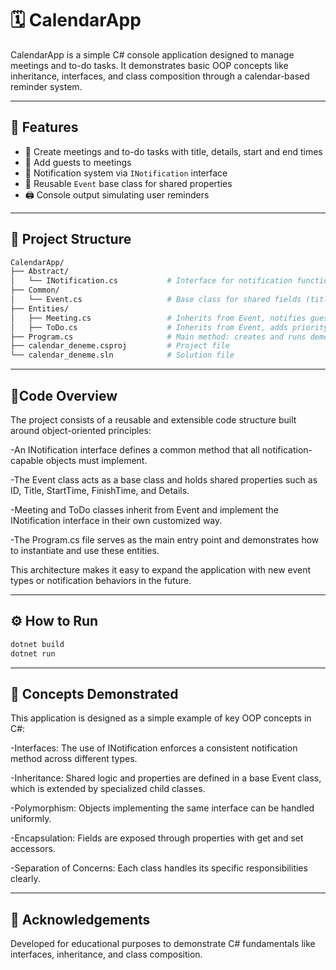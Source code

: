 # 🗓️ CalendarApp

CalendarApp is a simple C# console application designed to manage meetings and to-do tasks. It demonstrates basic OOP concepts like inheritance, interfaces, and class composition through a calendar-based reminder system.

---

## 🚀 Features

- 📅 Create meetings and to-do tasks with title, details, start and end times
- 👥 Add guests to meetings
- 🔔 Notification system via `INotification` interface
- 🧱 Reusable `Event` base class for shared properties
- 🖨️ Console output simulating user reminders

---

## 📁 Project Structure

  ```bash
CalendarApp/
├── Abstract/
│   └── INotification.cs           # Interface for notification functionality
├── Common/
│   └── Event.cs                   # Base class for shared fields (title, time, etc.)
├── Entities/
│   ├── Meeting.cs                 # Inherits from Event, notifies guests
│   ├── ToDo.cs                    # Inherits from Event, adds priority
├── Program.cs                     # Main method: creates and runs demo
├── calendar_deneme.csproj         # Project file
└── calendar_deneme.sln            # Solution file
  ```
---
## 🧠Code Overview

The project consists of a reusable and extensible code structure built around object-oriented principles:

-An INotification interface defines a common method that all notification-capable objects must implement.

-The Event class acts as a base class and holds shared properties such as ID, Title, StartTime, FinishTime, and Details.

-Meeting and ToDo classes inherit from Event and implement the INotification interface in their own customized way.

-The Program.cs file serves as the main entry point and demonstrates how to instantiate and use these entities.

This architecture makes it easy to expand the application with new event types or notification behaviors in the future.

---

## ⚙️ How to Run
    
  ```bash
dotnet build
dotnet run
  ```

---
## 🎯 Concepts Demonstrated

This application is designed as a simple example of key OOP concepts in C#:

-Interfaces: The use of INotification enforces a consistent notification method across different types.

-Inheritance: Shared logic and properties are defined in a base Event class, which is extended by specialized child classes.

-Polymorphism: Objects implementing the same interface can be handled uniformly.

-Encapsulation: Fields are exposed through properties with get and set accessors.

-Separation of Concerns: Each class handles its specific responsibilities clearly.

---
## 🙌 Acknowledgements
Developed for educational purposes to demonstrate C# fundamentals like interfaces, inheritance, and class composition.

